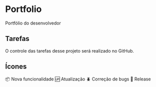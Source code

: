 # Portfolio

Portfólio do desenvolvedor 

## Tarefas

O controle das tarefas desse projeto será realizado no GitHub.

## Ícones 

:package: Nova funcionalidade
:up: Atualização
:beetle: Correção de bugs
:checkered_flag: Release